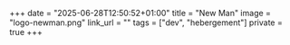 +++
date = "2025-06-28T12:50:52+01:00"
title = "New Man"
image = "logo-newman.png"
link_url = ""
tags = ["dev", "hebergement"]
private = true
+++